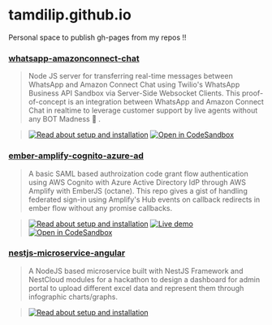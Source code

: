 # tamdilip.github.io
Personal space to publish gh-pages from my repos !! 

### [whatsapp-amazonconnect-chat](https://github.com/tamdilip/whatsapp-amazonconnect-chat)

> Node JS server for transferring real-time messages between WhatsApp and Amazon Connect Chat using Twilio's WhatsApp Business API Sandbox via Server-Side Websocket Clients. This proof-of-concept is an integration between WhatsApp and Amazon Connect Chat in realtime to leverage customer support by live agents without any BOT Madness 🤪 .

>[![Read about setup and installation](https://img.shields.io/badge/gh%20page-Setup%20and%20Installation-red?style=flat-square&logo=git&logoColor=violet)](https://tamdilip.github.io/whatsapp-amazonconnect-chat/) [![Open in CodeSandbox](https://img.shields.io/badge/Open%20in-CodeSandbox-green?style=flat-square&logo=codesandbox)](https://codesandbox.io/s/github/tamdilip/whatsapp-amazonconnect-chat)

### [ember-amplify-cognito-azure-ad](https://github.com/tamdilip/ember-amplify-cognito-azure-ad)

> A basic SAML based authroization code grant flow authentication using AWS Cognito with Azure Active Directory IdP through AWS Amplify with EmberJS (octane). This repo gives a gist of handling federated sign-in using Amplify's Hub events on callback redirects in ember flow without any promise callbacks.

>[![Read about setup and installation](https://img.shields.io/badge/gh%20page-Setup%20and%20Installation-red?style=flat-square&logo=git&logoColor=violet)](https://github.com/tamdilip/ember-amplify-cognito-azure-ad/blob/master/README.md) [![Live demo](https://img.shields.io/badge/gh%20pages-Live%20demo-blue?style=flat-square&logo=git&logoColor=violet)](https://tamdilip.github.io/ember-amplify-cognito-azure-ad) [![Open in CodeSandbox](https://img.shields.io/badge/Open%20in-CodeSandbox-green?style=flat-square&logo=codesandbox)](https://codesandbox.io/s/github/tamdilip/ember-amplify-cognito-azure-ad)

### [nestjs-microservice-angular](https://github.com/tamdilip/nestjs-microservice-angular)

> A NodeJS based microservice built with NestJS Framework and NestCloud modules for a hackathon to design a dashboard for admin portal to upload different excel data and represent them through infographic charts/graphs.

>[![Read about setup and installation](https://img.shields.io/badge/gh%20page-Setup%20and%20Installation-red?style=flat-square&logo=git&logoColor=violet)](https://tamdilip.github.io/nestjs-microservice-angular/)
